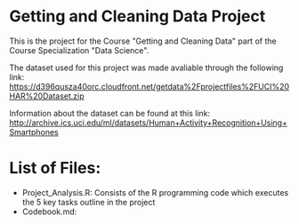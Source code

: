 # Getting and Cleaning Data Project
This is the project for the Course "Getting and Cleaning Data" part of the Course Specialization "Data Science".

The dataset used for this project was made avaliable through the following link:
https://d396qusza40orc.cloudfront.net/getdata%2Fprojectfiles%2FUCI%20HAR%20Dataset.zip

Information about the dataset can be found at this link: 
http://archive.ics.uci.edu/ml/datasets/Human+Activity+Recognition+Using+Smartphones

# List of Files:
* Project_Analysis.R: Consists of the R programming code which executes the 5 key tasks outline in the project
* Codebook.md: 

